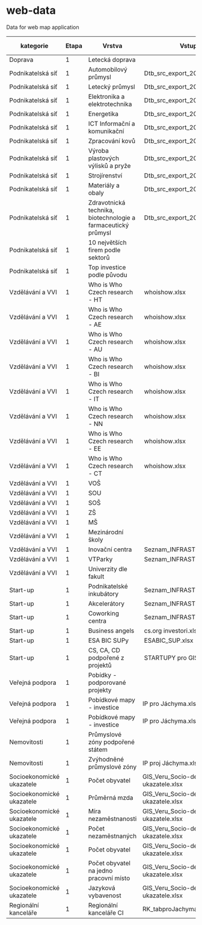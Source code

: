 # web-data
Data for web map application

| kategorie | Etapa | Vrstva  | Vstup (XLSX) | Výstup (GeoJSON) | Filtrovat podle |
|-----------|-------|---------|--------------|------------------|-------|
|  Doprava  | 1     | Letecká doprava |                | |
|  Podnikatelská síť  | 1     | Automobilový průmysl | Dtb_src_export_20171005.xlsx | [dodavatele.geojson](podnikatelska_sit/dodavatele.geojson)| `sectors` |
| Podnikatelská síť  |  1 | Letecký průmysl | Dtb_src_export_20171005.xlsx | [dodavatele.geojson](podnikatelska_sit/dodavatele.geojson)| `sectors` |
| Podnikatelská síť  |  1 | Elektronika a elektrotechnika | Dtb_src_export_20171005.xlsx | [dodavatele.geojson](podnikatelska_sit/dodavatele.geojson)| `sectors` |
| Podnikatelská síť  |  1 | Energetika | Dtb_src_export_20171005.xlsx | [dodavatele.geojson](podnikatelska_sit/dodavatele.geojson)| `sectors` |
| Podnikatelská síť  |  1 | ICT Informační a komunikační | Dtb_src_export_20171005.xlsx | [dodavatele.geojson](podnikatelska_sit/dodavatele.geojson)| `sectors` |
| Podnikatelská síť  |  1 | Zpracování kovů | Dtb_src_export_20171005.xlsx | [dodavatele.geojson](podnikatelska_sit/dodavatele.geojson)| `sectors` |
| Podnikatelská síť  |  1 | Výroba plastových výlisků a pryže | Dtb_src_export_20171005.xlsx | [dodavatele.geojson](podnikatelska_sit/dodavatele.geojson)| `sectors` |
| Podnikatelská síť  |  1 | Strojírenství | Dtb_src_export_20171005.xlsx | [dodavatele.geojson](podnikatelska_sit/dodavatele.geojson)| `sectors` |
| Podnikatelská síť  |  1 | Materiály a obaly | Dtb_src_export_20171005.xlsx | [dodavatele.geojson](podnikatelska_sit/dodavatele.geojson)| `sectors` |
| Podnikatelská síť  |  1 | Zdravotnická technika, biotechnologie a farmaceutický průmysl | Dtb_src_export_20171005.xlsx | [dodavatele.geojson](podnikatelska_sit/dodavatele.geojson)| `sectors` |
| Podnikatelská síť |  1 | 10 největších firem podle sektorů |  | | |
| Podnikatelská síť  |  1 | Top investice podle původu | | | |
| Vzdělávání a VVI |  1 | Who is Who Czech research - HT | whoishow.xlsx | [whoiswho.geojson](vzdelavani/whoiswho.geojson)| `sectors` |
| Vzdělávání a VVI |  1 | Who is Who Czech research - AE | whoishow.xlsx | [whoiswho.geojson](vzdelavani/whoiswho.geojson)| `sectors` |
| Vzdělávání a VVI |  1 | Who is Who Czech research - AU | whoishow.xlsx | [whoiswho.geojson](vzdelavani/whoiswho.geojson)| `sectors` |
| Vzdělávání a VVI |  1 | Who is Who Czech research - BI | whoishow.xlsx | [whoiswho.geojson](vzdelavani/whoiswho.geojson)| `sectors` |
| Vzdělávání a VVI |  1 | Who is Who Czech research - IT | whoishow.xlsx | [whoiswho.geojson](vzdelavani/whoiswho.geojson)| `sectors` |
| Vzdělávání a VVI |  1 | Who is Who Czech research - NN | whoishow.xlsx | [whoiswho.geojson](vzdelavani/whoiswho.geojson)| `sectors` |
| Vzdělávání a VVI |  1 | Who is Who Czech research - EE | whoishow.xlsx | [whoiswho.geojson](vzdelavani/whoiswho.geojson)| `sectors` |
| Vzdělávání a VVI |  1 | Who is Who Czech research - CT | whoishow.xlsx | [whoiswho.geojson](vzdelavani/whoiswho.geojson)| `sectors` |
| Vzdělávání a VVI |  1 | VOŠ | | |
| Vzdělávání a VVI |  1 | SOU | | |
| Vzdělávání a VVI |  1 | SOŠ | | |
| Vzdělávání a VVI |  1 | ZŠ | | |
| Vzdělávání a VVI |  1 | MŠ | | |
| Vzdělávání a VVI |  1 | Mezinárodní školy | | |
| Vzdělávání a VVI |  1 | Inovační centra | Seznam_INFRASTRUKTURA_actual.xlsx | [pi_vtp.geojson](vzdelavani/pi_vtp.geojson) | `type` |
| Vzdělávání a VVI |  1 | VTParky | Seznam_INFRASTRUKTURA_actual.xlsx | [pi_vtp.geojson](vzdelavani/pi_vtp.geojson) | `type` |
| Vzdělávání a VVI |  1 | Univerzity dle fakult || | |
| Start-up |  1 | Podnikatelské inkubátory | Seznam_INFRASTRUKTURA_actual.xlsx | [pi_vtp.geojson](vzdelavani/pi_vtp.geojson) | `type` |
| Start-up |  1 | Akcelerátory | Seznam_INFRASTRUKTURA_actual.xlsx | [pi_vtp.geojson](vzdelavani/pi_vtp.geojson) | `type` |
| Start-up |  1 | Coworking centra | Seznam_INFRASTRUKTURA_actual.xlsx | [coworking.geojson](startup/coworking.geojson) | |
| Start-up |  1 | Business angels | cs.org investori.xlsx | [business_angels.geojson](startup/business_angels.geojson) |  |
| Start-up |  1 | ESA BIC SUPy | ESABIC_SUP.xlsx | [sup_bic.geojson](startup/sub_bic.geojson) |  |
| Start-up |  1 | CS, CA, CD podpořené z projektů | STARTUPY pro GIS.XLSX | [startupy.geojson](startup/startupy.geojson) |  |
| Veřejná podpora |  1 | Pobídky - podporované projekty | | |  |
| Veřejná podpora |  1 | Pobídkové mapy - investice| IP pro Jáchyma.xlsx, RUIAN | [orp.geojson](verejna_podpora/orp.geojson) | `investice` |
| Veřejná podpora |  1 | Pobídkové mapy - investice| IP pro Jáchyma.xlsx, RUIAN | [orp.geojson](verejna_podpora/orp.geojson) | `granty` |
| Nemovitosti |  1 | Průmyslové zóny podpořené státem| | |  |
| Nemovitosti | 1 | Zvýhodněné průmyslové zóny | IP proj Jáchyma.xlsx | [pz.geojson](verejna_podpora/pz.geojson) | |
| Socioekonomické ukazatele | 1 | Počet obyvatel | GIS_Veru_Socio-demograf. ukazatele.xlsx | [pz.geojson](verejna_podpora/pz.geojson) | |
| Socioekonomické ukazatele | 1 | Průměrná mzda | GIS_Veru_Socio-demograf. ukazatele.xlsx | [kraje.geojson](socioekonomicka/kraje.geojson) |
| Socioekonomické ukazatele | 1 | Míra nezaměstnanosti | GIS_Veru_Socio-demograf. ukazatele.xlsx | [kraje.geojson](socioekonomicka/kraje.geojson) |
| Socioekonomické ukazatele | 1 | Počet nezaměstnaných | GIS_Veru_Socio-demograf. ukazatele.xlsx | [kraje.geojson](socioekonomicka/kraje.geojson) |
| Socioekonomické ukazatele | 1 | Počet obyvatel | GIS_Veru_Socio-demograf. ukazatele.xlsx | [kraje.geojson](socioekonomicka/kraje.geojson) |
| Socioekonomické ukazatele | 1 | Počet obyvatel na jedno pracovní místo | GIS_Veru_Socio-demograf. ukazatele.xlsx | [kraje.geojson](socioekonomicka/kraje.geojson) |
| Socioekonomické ukazatele | 1 | Jazyková vybavenost| GIS_Veru_Socio-demograf. ukazatele.xlsx | [kraje.geojson](socioekonomicka/kraje.geojson) |
| Regionální kanceláře | 1 | Regionální kanceláře CI |RK_tabproJachyma.xlsx | [rk.geojson](rk/reg_offices.geojson) | |
